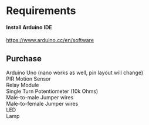 
# Requirements

#### Install Arduino IDE
https://www.arduino.cc/en/software


## Purchase
Arduino Uno (nano works as well, pin layout will change) </br>
PIR Motion Sensor </br>
Relay Module </br>
Single Turn Potentiometer (10k Ohms) </br>
Male-to-male Jumper wires </br>
Male-to-female Jumper wires </br>
LED </br>
Lamp </br>

